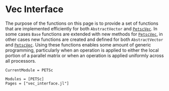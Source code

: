 # Vec Interface

The purpose of the functions on this page is to provide a set of functions
that are implemented efficiently for both `AbstractVector` and [`PetscVec`](@ref).
In some cases `Base` functions are extended with new methods for 
[`PetscVec`](@ref), in other cases new functions are created and defined
for both `AbstractVector` and [`PetscVec`](@ref).
Using these functions enables some amount of generic programming, particularly
when an operation is applied to either the local portion of a parallel
matrix or when an operation is applied uniformly across all processors.

```@meta
CurrentModule = PETSc
```

```@autodocs
Modules = [PETSc]
Pages = ["vec_interface.jl"]
```
